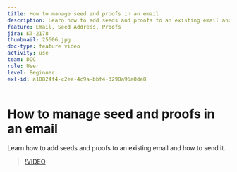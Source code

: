 ```yaml
---
title: How to manage seed and proofs in an email
description: Learn how to add seeds and proofs to an existing email and how to send it.
feature: Email, Seed Address, Proofs
jira: KT-2178
thumbnail: 25606.jpg
doc-type: feature video
activity: use
team: DOC
role: User
level: Beginner
exl-id: a10824f4-c2ea-4c9a-bbf4-3290a96a0de8
---
```

# How to manage seed and proofs in an email

Learn how to add seeds and proofs to an existing email and how to send it.

>[!VIDEO](https://video.tv.adobe.com/v/25606?quality=12&learn=on)
